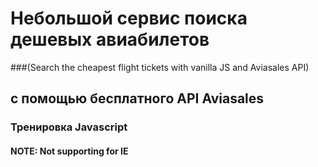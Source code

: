 # Небольшой сервис поиска дешевых авиабилетов 
###(Search the cheapest flight tickets with vanilla JS and Aviasales API)
## с помощью бесплатного API Aviasales
### Тренировка Javascript

#### NOTE: Not supporting for IE
